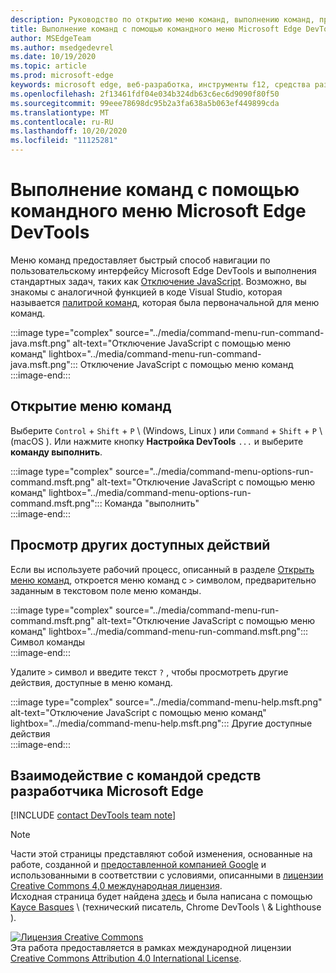 ```yaml
---
description: Руководство по открытию меню команд, выполнению команд, просмотру других действий и т. д.
title: Выполнение команд с помощью командного меню Microsoft Edge DevTools
author: MSEdgeTeam
ms.author: msedgedevrel
ms.date: 10/19/2020
ms.topic: article
ms.prod: microsoft-edge
keywords: microsoft edge, веб-разработка, инструменты f12, средства разработчика
ms.openlocfilehash: 2f13461fdf04e034b324db63c6ec6d9090f80f50
ms.sourcegitcommit: 99eee78698dc95b2a3fa638a5b063ef449899cda
ms.translationtype: MT
ms.contentlocale: ru-RU
ms.lasthandoff: 10/20/2020
ms.locfileid: "11125281"
---
```

<!-- Copyright Kayce Basques 

   Licensed under the Apache License, Version 2.0 (the "License");
   you may not use this file except in compliance with the License.
   You may obtain a copy of the License at

       https://www.apache.org/licenses/LICENSE-2.0

   Unless required by applicable law or agreed to in writing, software
   distributed under the License is distributed on an "AS IS" BASIS,
   WITHOUT WARRANTIES OR CONDITIONS OF ANY KIND, either express or implied.
   See the License for the specific language governing permissions and
   limitations under the License.  -->  

# Выполнение команд с помощью командного меню Microsoft Edge DevTools  

  

Меню команд предоставляет быстрый способ навигации по пользовательскому интерфейсу Microsoft Edge DevTools и выполнения стандартных задач, таких как [Отключение JavaScript][JavascriptDisable].  Возможно, вы знакомы с аналогичной функцией в коде Visual Studio, которая называется [палитрой команд][VisualStudioCodeUICommandPalette], которая была первоначальной для меню команд.  

:::image type="complex" source="../media/command-menu-run-command-java.msft.png" alt-text="Отключение JavaScript с помощью меню команд" lightbox="../media/command-menu-run-command-java.msft.png":::
   Отключение JavaScript с помощью меню команд  
:::image-end:::  

## Открытие меню команд  

Выберите `Control` + `Shift` + `P` \ (Windows, Linux \) или `Command` + `Shift` + `P` \ (macOS \). Или нажмите кнопку **Настройка DevTools** `...` и выберите **команду выполнить**.  

:::image type="complex" source="../media/command-menu-options-run-command.msft.png" alt-text="Отключение JavaScript с помощью меню команд" lightbox="../media/command-menu-options-run-command.msft.png":::
   Команда "выполнить"  
:::image-end:::  

## Просмотр других доступных действий  

Если вы используете рабочий процесс, описанный в разделе [Открыть меню команд](#open-the-command-menu), откроется меню команд с `>` символом, предварительно заданным в текстовом поле меню команды.  

:::image type="complex" source="../media/command-menu-run-command.msft.png" alt-text="Отключение JavaScript с помощью меню команд" lightbox="../media/command-menu-run-command.msft.png":::
   Символ команды  
:::image-end:::  

Удалите `>` символ и введите текст `?` , чтобы просмотреть другие действия, доступные в меню команд.  

:::image type="complex" source="../media/command-menu-help.msft.png" alt-text="Отключение JavaScript с помощью меню команд" lightbox="../media/command-menu-help.msft.png":::
   Другие доступные действия  
:::image-end:::  

## Взаимодействие с командой средств разработчика Microsoft Edge  

[!INCLUDE [contact DevTools team note](../includes/contact-devtools-team-note.md)]  

<!-- links -->  

[JavascriptDisable]: ../javascript/disable.md "Отключение JavaScript в Microsoft Edge DevTools | Документы Microsoft"  

[VisualStudioCodeUICommandPalette]: https://code.visualstudio.com/docs/getstarted/userinterface#_command-palette "Палитра команд — пользовательский интерфейс кода Visual Studio"  

> [!NOTE]
> Части этой страницы представляют собой изменения, основанные на работе, созданной и [предоставленной компанией Google][GoogleSitePolicies] и использованными в соответствии с условиями, описанными в [лицензии Creative Commons 4,0 международная лицензия][CCA4IL].  
> Исходная страница будет найдена [здесь](https://developers.google.com/web/tools/chrome-devtools/command-menu/index) и была написана с помощью [Kayce Basques][KayceBasques] \ (технический писатель, Chrome DevTools \ & Lighthouse \).  

[![Лицензия Creative Commons][CCby4Image]][CCA4IL]  
Эта работа предоставляется в рамках международной лицензии [Creative Commons Attribution 4.0 International License][CCA4IL].  

[CCA4IL]: https://creativecommons.org/licenses/by/4.0  
[CCby4Image]: https://i.creativecommons.org/l/by/4.0/88x31.png  
[GoogleSitePolicies]: https://developers.google.com/terms/site-policies  
[KayceBasques]: https://developers.google.com/web/resources/contributors/kaycebasques  
